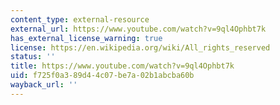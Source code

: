 ```yaml
---
content_type: external-resource
external_url: https://www.youtube.com/watch?v=9ql4Ophbt7k
has_external_license_warning: true
license: https://en.wikipedia.org/wiki/All_rights_reserved
status: ''
title: https://www.youtube.com/watch?v=9ql4Ophbt7k
uid: f725f0a3-89d4-4c07-be7a-02b1abcba60b
wayback_url: ''
---
```


